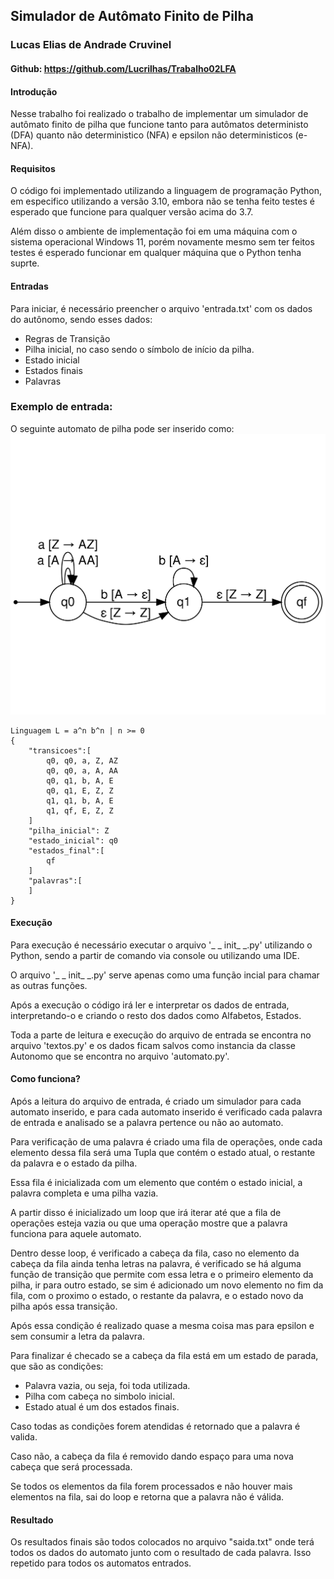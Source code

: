 ## Simulador de Autômato Finito de Pilha

### Lucas Elias de Andrade Cruvinel
#### Github: https://github.com/Lucrilhas/Trabalho02LFA

#### Introdução
Nesse trabalho foi realizado o trabalho de implementar um simulador de autômato 
finito de pilha que funcione tanto para autômatos deterministo (DFA) quanto não deterministico (NFA) e 
epsilon não deterministicos (e-NFA).

#### Requisitos
O código foi implementado utilizando a linguagem de programação Python, em especifico utilizando
a versão 3.10, embora não se tenha feito testes é esperado que funcione para qualquer versão
acima do 3.7. 

Além disso o ambiente de implementação foi em uma máquina com o sistema operacional
Windows 11, porém novamente mesmo sem ter feitos testes é esperado funcionar em qualquer máquina
que o Python tenha suprte.

#### Entradas
Para iniciar, é necessário preencher o arquivo 'entrada.txt' com os dados do autônomo,
sendo esses dados:

* Regras de Transição
* Pilha inicial, no caso sendo o símbolo de início da pilha.
* Estado inicial
* Estados finais
* Palavras

### Exemplo de entrada:
<!--
http://magjac.com/graphviz-visual-editor/?dot=digraph%20finite_state_machine%20%7B%0A%09fontname%3D%22Helvetica%2CArial%2Csans-serif%22%0A%09node%20%5Bfontname%3D%22Helvetica%2CArial%2Csans-serif%22%5D%0A%09edge%20%5Bfontname%3D%22Helvetica%2CArial%2Csans-serif%22%5D%0A%09rankdir%3DLR%3B%0A%09init%20%5Bshape%3Dpoint%5D%3B%20%0A%09node%5Bshape%20%3D%20doublecircle%5D%3B%0A%20%20%20%20qf%3B%0A%09node%20%5Bshape%20%3D%20circle%5D%3B%0A%09%0A%0A%09init%20-%3E%20q0%3B%0A%09q0%20-%3E%20q0%20%5Blabel%20%3D%20%22a%20%5BA%20%E2%86%92%20AA%5D%22%5D%3B%0A%09q0%20-%3E%20q0%20%5Blabel%20%3D%20%22a%20%5BZ%20%E2%86%92%20AZ%5D%22%5D%3B%0A%09q0%20-%3E%20q1%20%5Blabel%20%3D%20%22b%20%5BA%20%E2%86%92%20%CE%B5%5D%22%5D%3B%0A%09q0%20-%3E%20q1%20%5Blabel%20%3D%20%22%CE%B5%20%5BZ%20%E2%86%92%20Z%5D%22%5D%3B%0A%09q1%20-%3E%20q1%20%5Blabel%20%3D%20%22b%20%5BA%20%E2%86%92%20%CE%B5%5D%22%5D%3B%0A%09q1%20-%3E%20qf%20%5Blabel%20%3D%20%22%CE%B5%20%5BZ%20%E2%86%92%20Z%5D%22%5D%3B%0A%0A%0A%7D
-->
O seguinte automato de pilha pode ser inserido como:
![Exemplo PDFA](imgs/pdfa01.svg)

```
Linguagem L = a^n b^n | n >= 0
{
    "transicoes":[
        q0, q0, a, Z, AZ
        q0, q0, a, A, AA
        q0, q1, b, A, E
        q0, q1, E, Z, Z
        q1, q1, b, A, E
        q1, qf, E, Z, Z
    ]
    "pilha_inicial": Z
    "estado_inicial": q0
    "estados_final":[
        qf
    ]
    "palavras":[
    ]
}
```

#### Execução

Para execução é necessário executar o arquivo '_ _ init_ _.py' utilizando o Python, sendo
a partir de comando via console ou utilizando uma IDE.

O arquivo '_ _ init_ _.py' serve apenas como uma função incial para chamar as outras funções.

Após a execução o código irá ler e interpretar os dados de entrada, interpretando-o e 
criando o resto dos dados como Alfabetos, Estados.

Toda a parte de leitura e execução do arquivo de entrada se encontra no arquivo 'textos.py' e
os dados ficam salvos como instancia da classe Autonomo que se encontra no arquivo 'automato.py'.

#### Como funciona?

Após a leitura do arquivo de entrada, é criado um simulador para cada automato inserido, e para
cada automato inserido é verificado cada palavra de entrada e analisado se a palavra pertence ou 
não ao automato.

Para verificação de uma palavra é criado uma fila de operações, onde cada elemento dessa fila 
será uma Tupla que contém o estado atual, o restante da palavra e o estado da pilha.

Essa fila é inicializada com um elemento que contém o estado inicial, a palavra completa e uma pilha
 vazia.

A partir disso é inicializado um loop que irá iterar até que a fila de operações esteja vazia ou que
uma operação mostre que a palavra funciona para aquele automato.

Dentro desse loop, é verificado a cabeça da fila, caso no elemento da cabeça da fila ainda tenha 
letras na palavra, é verificado se há alguma função de transição que permite com essa letra e o primeiro
elemento da pilha, ir para outro estado, se sim é adicionado um novo elemento no fim da fila, com
o proximo o estado, o restante da palavra, e o estado novo da pilha após essa transição.

Após essa condição é realizado quase a mesma coisa mas para epsilon e sem consumir a letra da palavra.

Para finalizar é checado se a cabeça da fila está em um estado de parada, que são as condições:
* Palavra vazia, ou seja, foi toda utilizada.
* Pilha com cabeça no simbolo inicial.
* Estado atual é um dos estados finais.

Caso todas as condições forem atendidas é retornado que a palavra é valida.

Caso não, a cabeça da fila é removido dando espaço para uma nova cabeça que será processada.

Se todos os elementos da fila forem processados e não houver mais elementos na fila, sai do loop
e retorna que a palavra não é válida.

#### Resultado
Os resultados finais são todos colocados no arquivo "saida.txt" onde terá todos os dados do automato
junto com o resultado de cada palavra. Isso repetido para todos os automatos entrados.
